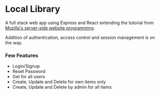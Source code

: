 # Local Library

A full stack web app using Express and React extending the tutorial from [Mozilla's server-side website programming](https://github.com/mdn/express-locallibrary-tutorial).

Addition of authentication, access control and session management is on the way.

### Few Features

- Login/Signup
- Reset Password
- Get for all users
- Create, Update and Delete for own items only
- Create, Update and Delete by admin for all items
